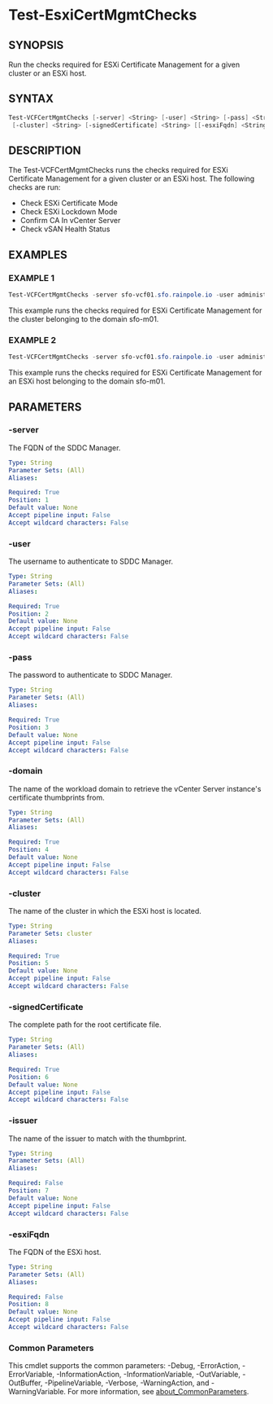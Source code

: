 # Test-EsxiCertMgmtChecks

## SYNOPSIS

Run the checks required for ESXi Certificate Management for a given cluster or an ESXi host.

## SYNTAX

```powershell
Test-VCFCertMgmtChecks [-server] <String> [-user] <String> [-pass] <String> [-domain] <String>
 [-cluster] <String> [-signedCertificate] <String> [[-esxiFqdn] <String>] [[-issuer] <String>] [<CommonParameters>]
```

## DESCRIPTION

The Test-VCFCertMgmtChecks runs the checks required for ESXi Certificate Management for a given cluster or an ESXi host.
The following checks are run:
- Check ESXi Certificate Mode
- Check ESXi Lockdown Mode
- Confirm CA In vCenter Server
- Check vSAN Health Status

## EXAMPLES

### EXAMPLE 1

```powershell
Test-VCFCertMgmtChecks -server sfo-vcf01.sfo.rainpole.io -user administrator@vsphere.local -pass VMw@re1! -domain sfo-m01 -cluster sfo-m01-cl01 -issuer rainpole -signedCertificate F:\Certificates\Root64.cer
```

This example runs the checks required for ESXi Certificate Management for the cluster belonging to the domain sfo-m01.

### EXAMPLE 2

```powershell
Test-VCFCertMgmtChecks -server sfo-vcf01.sfo.rainpole.io -user administrator@vsphere.local -pass VMw@re1! -domain sfo-m01 -cluster sfo-m01-cl01 -esxiFqdn sfo01-m01-esx01.sfo.rainpole.io -issuer rainpole -signedCertificate F:\Certificates\Root64.cer
```

This example runs the checks required for ESXi Certificate Management for an ESXi host belonging to the domain sfo-m01.

## PARAMETERS

### -server

The FQDN of the SDDC Manager.

```yaml
Type: String
Parameter Sets: (All)
Aliases:

Required: True
Position: 1
Default value: None
Accept pipeline input: False
Accept wildcard characters: False
```

### -user

The username to authenticate to SDDC Manager.

```yaml
Type: String
Parameter Sets: (All)
Aliases:

Required: True
Position: 2
Default value: None
Accept pipeline input: False
Accept wildcard characters: False
```

### -pass

The password to authenticate to SDDC Manager.

```yaml
Type: String
Parameter Sets: (All)
Aliases:

Required: True
Position: 3
Default value: None
Accept pipeline input: False
Accept wildcard characters: False
```

### -domain

The name of the workload domain to retrieve the vCenter Server instance's certificate thumbprints from.

```yaml
Type: String
Parameter Sets: (All)
Aliases:

Required: True
Position: 4
Default value: None
Accept pipeline input: False
Accept wildcard characters: False
```

### -cluster

The name of the cluster in which the ESXi host is located.

```yaml
Type: String
Parameter Sets: cluster
Aliases:

Required: True
Position: 5
Default value: None
Accept pipeline input: False
Accept wildcard characters: False
```

### -signedCertificate

The complete path for the root certificate file.

```yaml
Type: String
Parameter Sets: (All)
Aliases:

Required: True
Position: 6
Default value: None
Accept pipeline input: False
Accept wildcard characters: False
```

### -issuer

The name of the issuer to match with the thumbprint.

```yaml
Type: String
Parameter Sets: (All)
Aliases:

Required: False
Position: 7
Default value: None
Accept pipeline input: False
Accept wildcard characters: False
```

### -esxiFqdn

The FQDN of the ESXi host.

```yaml
Type: String
Parameter Sets: (All)
Aliases:

Required: False
Position: 8
Default value: None
Accept pipeline input: False
Accept wildcard characters: False
```

### Common Parameters

This cmdlet supports the common parameters: -Debug, -ErrorAction, -ErrorVariable, -InformationAction, -InformationVariable, -OutVariable, -OutBuffer, -PipelineVariable, -Verbose, -WarningAction, and -WarningVariable. For more information, see [about_CommonParameters](http://go.microsoft.com/fwlink/?LinkID=113216).
